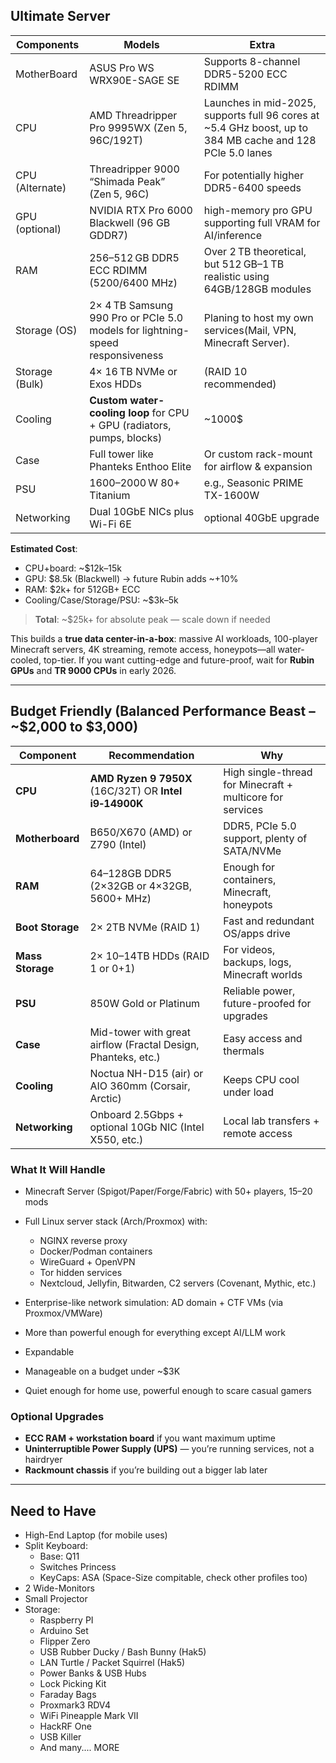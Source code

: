 ## Ultimate Server

| Components      | Models                                                                        | Extra                                                                                                     |
| --------------- | ----------------------------------------------------------------------------- | --------------------------------------------------------------------------------------------------------- |
| MotherBoard     | ASUS Pro WS WRX90E-SAGE SE                                                    | Supports 8-channel DDR5-5200 ECC RDIMM                                                                    |
| CPU             | AMD Threadripper Pro 9995WX (Zen 5, 96C/192T)                                 | Launches in mid-2025, supports full 96 cores at ~5.4 GHz boost, up to 384 MB cache and 128 PCle 5.0 lanes |
| CPU (Alternate) | Threadripper 9000 “Shimada Peak” (Zen 5, 96C)                                 | For potentially higher DDR5-6400 speeds                                                                   |
| GPU (optional)  | NVIDIA RTX Pro 6000 Blackwell (96 GB GDDR7)                                   | high-memory pro GPU supporting full VRAM for AI/inference                                                 |
| RAM             | 256–512 GB DDR5 ECC RDIMM (5200/6400 MHz)                                     | Over 2 TB theoretical, but 512 GB–1 TB realistic using 64GB/128GB modules                                 |
| Storage (OS)    | 2× 4 TB Samsung 990 Pro or PCIe 5.0 models for lightning-speed responsiveness | Planing to host my own services(Mail, VPN, Minecraft Server).                                             |
| Storage (Bulk)  | 4× 16 TB NVMe or Exos HDDs                                                    | (RAID 10 recommended)                                                                                     |
| Cooling         | **Custom water-cooling loop** for CPU + GPU (radiators, pumps, blocks)        | ~1000$                                                                                                    |
| Case            | Full tower like Phanteks Enthoo Elite                                         | Or custom rack-mount for airflow & expansion                                                              |
| PSU             | 1600–2000 W 80+ Titanium                                                      | e.g., Seasonic PRIME TX-1600W                                                                             |
| Networking      | Dual 10GbE NICs plus Wi-Fi 6E                                                 |  optional 40GbE upgrade                                                                                   |

**Estimated Cost**:
- CPU+board: ~$12k–15k    
- GPU: $8.5k (Blackwell) → future Rubin adds ~+10%
- RAM: $2k+ for 512GB+ ECC
- Cooling/Case/Storage/PSU: ~$3k–5k      

> **Total**: ~$25k+ for absolute peak — scale down if needed

This builds a **true data center-in-a-box**: massive AI workloads, 100-player Minecraft servers, 4K streaming, remote access, honeypots—all water-cooled, top-tier. If you want cutting-edge and future-proof, wait for **Rubin GPUs** and **TR 9000 CPUs** in early 2026.

---

## Budget Friendly (Balanced Performance Beast – ~$2,000 to $3,000)

| Component        | Recommendation                                                | Why                                                       |
| ---------------- | ------------------------------------------------------------- | --------------------------------------------------------- |
| **CPU**          | **AMD Ryzen 9 7950X** (16C/32T) OR **Intel i9‑14900K**        | High single-thread for Minecraft + multicore for services |
| **Motherboard**  | B650/X670 (AMD) or Z790 (Intel)                               | DDR5, PCIe 5.0 support, plenty of SATA/NVMe               |
| **RAM**          | 64–128GB DDR5 (2×32GB or 4×32GB, 5600+ MHz)                   | Enough for containers, Minecraft, honeypots               |
| **Boot Storage** | 2× 2TB NVMe (RAID 1)                                          | Fast and redundant OS/apps drive                          |
| **Mass Storage** | 2× 10–14TB HDDs (RAID 1 or 0+1)                               | For videos, backups, logs, Minecraft worlds               |
| **PSU**          | 850W Gold or Platinum                                         | Reliable power, future-proofed for upgrades               |
| **Case**         | Mid-tower with great airflow (Fractal Design, Phanteks, etc.) | Easy access and thermals                                  |
| **Cooling**      | Noctua NH-D15 (air) or AIO 360mm (Corsair, Arctic)            | Keeps CPU cool under load                                 |
| **Networking**   | Onboard 2.5Gbps + optional 10Gb NIC (Intel X550, etc.)        | Local lab transfers + remote access                       |

### What It Will Handle
- Minecraft Server (Spigot/Paper/Forge/Fabric) with 50+ players, 15–20 mods

- Full Linux server stack (Arch/Proxmox) with:    
    - NGINX reverse proxy
    - Docker/Podman containers
    - WireGuard + OpenVPN
    - Tor hidden services
    - Nextcloud, Jellyfin, Bitwarden, C2 servers (Covenant, Mythic, etc.)
- Enterprise-like network simulation: AD domain + CTF VMs (via Proxmox/VMWare)
- More than powerful enough for everything except AI/LLM work
- Expandable
- Manageable on a budget under ~$3K
- Quiet enough for home use, powerful enough to scare casual gamers

### Optional Upgrades
- **ECC RAM + workstation board** if you want maximum uptime
- **Uninterruptible Power Supply (UPS)** — you’re running services, not a hairdryer
- **Rackmount chassis** if you’re building out a bigger lab later

---
## Need to Have

- High-End Laptop (for mobile uses)
- Split Keyboard:
	- Base: Q11
	- Switches Princess
	- KeyCaps: ASA (Space-Size compitable, check other profiles too)
- 2 Wide-Monitors
- Small Projector
- Storage:
	- Raspberry PI
	- Arduino Set
	- Flipper Zero
	- USB Rubber Ducky / Bash Bunny (Hak5)
	- LAN Turtle / Packet Squirrel (Hak5)
	- Power Banks & USB Hubs
	- Lock Picking Kit
	- Faraday Bags
	- Proxmark3 RDV4
	- WiFi Pineapple Mark VII
	- HackRF One
	- USB Killer
	- And many.... MORE
